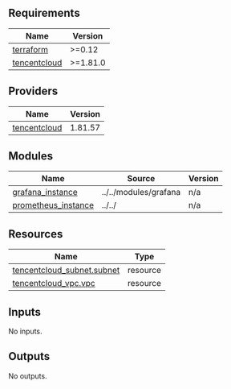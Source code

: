 <!-- BEGIN_TF_DOCS -->
## Requirements

| Name | Version |
|------|---------|
| <a name="requirement_terraform"></a> [terraform](#requirement\_terraform) | >=0.12 |
| <a name="requirement_tencentcloud"></a> [tencentcloud](#requirement\_tencentcloud) | >=1.81.0 |

## Providers

| Name | Version |
|------|---------|
| <a name="provider_tencentcloud"></a> [tencentcloud](#provider\_tencentcloud) | 1.81.57 |

## Modules

| Name | Source | Version |
|------|--------|---------|
| <a name="module_grafana_instance"></a> [grafana\_instance](#module\_grafana\_instance) | ../../modules/grafana | n/a |
| <a name="module_prometheus_instance"></a> [prometheus\_instance](#module\_prometheus\_instance) | ../../ | n/a |

## Resources

| Name | Type |
|------|------|
| [tencentcloud_subnet.subnet](https://registry.terraform.io/providers/tencentcloudstack/tencentcloud/latest/docs/resources/subnet) | resource |
| [tencentcloud_vpc.vpc](https://registry.terraform.io/providers/tencentcloudstack/tencentcloud/latest/docs/resources/vpc) | resource |

## Inputs

No inputs.

## Outputs

No outputs.
<!-- END_TF_DOCS -->